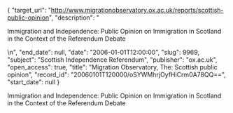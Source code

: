 {
  "target_url": "http://www.migrationobservatory.ox.ac.uk/reports/scottish-public-opinion", 
  "description": "<p>Immigration and Independence: Public Opinion on Immigration in Scotland in the Context of the Referendum Debate</p>\n", 
  "end_date": null, 
  "date": "2006-01-01T12:00:00", 
  "slug": 9969, 
  "subject": "Scottish Independence Referendum", 
  "publisher": "ox.ac.uk", 
  "open_access": true, 
  "title": "Migration Observatory, The: Scottish public opinion", 
  "record_id": "20060101T120000/oSYWMhrjOyfHiCrm0A78QQ==", 
  "start_date": null
}

<p>Immigration and Independence: Public Opinion on Immigration in Scotland in the Context of the Referendum Debate</p>
